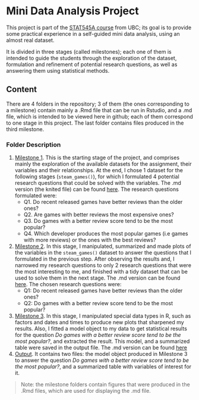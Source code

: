 # Mini Data Analysis Project
This project is part of the [STAT545A course](https://stat545.stat.ubc.ca) from UBC; its goal is to provide some practical experience in a self-guided mini data analysis, using an almost real dataset.

It is divided in three stages (called milestones); each one of them is intended to guide the students through the exploration of the dataset, formulation and refinement of potential research questions, as well as answering them using statistical methods. 

## Content
There are 4 folders in the repository; 3 of them (the ones corresponding to a milestone) contain mainly a .Rmd file that can be run in Rstudio, and a .md file, which is intended to be viewed here in github; each of them correspond to one stage in this project. The last folder contains files produced in the third milestone. 

### Folder Description
1. [Milestone 1](https://github.com/stat545ubc-2021/mda-ErickNavarroD/tree/main/Milestone_1). This is the starting stage  of the project, and comprises mainly the exploration of the available datasets for the assignment, their variables and their relationships. At the end, I chose 1 dataset for the following stages (`steam_games()`), for which I formulated 4 potential research questions that could be solved with the variables. The .md version (the knited file) can be found [here](https://github.com/stat545ubc-2021/mda-ErickNavarroD/blob/main/Milestone_1/mda_milestone1.md). The research questions formulated were: 
   - Q1. Do recent released games have better reviews than the older ones?
   - Q2. Are games with better reviews the most expensive ones?
   - Q3. Do games with a better review score tend to be the most popular? 
   - Q4. Which developer produces the most popular games (i.e games with more reviews) or the ones with the best reviews?
2. [Milestone 2](https://github.com/stat545ubc-2021/mda-ErickNavarroD/tree/main/Milestone_2). In this stage, I manipulated, summarized and made plots of the variables in the `steam_games()` dataset to answer the questions that I formulated in the previous step. After observing the results and, I narrowed my research questions to only 2 research questions that were the most interesting to me, and finished with a tidy dataset that can be used to solve them in the next stage. The .md version can be found [here](https://github.com/stat545ubc-2021/mda-ErickNavarroD/blob/main/Milestone_2/mda_milestone_2.md). The chosen research questions were: 
    - Q1: Do recent released games have better reviews than the older ones?
    - Q2: Do games with a better review score tend to be the most popular? 
3. [Milestone 3](https://github.com/stat545ubc-2021/mda-ErickNavarroD/tree/main/Milestone_3). In this stage, I manipulated special data types in R, such as factors and dates and times to produce new plots that sharpened my results. Also, I fitted a model object to my data to get statistical results for the question *Do games with a better review score tend to be the most popular?*, and extracted the result. This model, and a summarized table were saved in the output file. The .md version can be found [here](https://github.com/stat545ubc-2021/mda-ErickNavarroD/blob/main/Milestone_3/mda_milestone_3.md)
4. [Output](). It contains two files: the model object produced in Milestone 3 to answer the question *Do games with a better review score tend to be the most popular?*, and a summarized table with variables of interest for it. 

> Note: the milestone folders contain figures that were produced in the .Rmd files, which are used for displaying the .md file.
